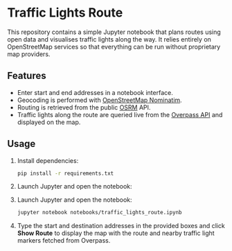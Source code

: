 # Traffic Lights Route

This repository contains a simple Jupyter notebook that plans routes using open data and visualises traffic lights along the way. It relies entirely on OpenStreetMap services so that everything can be run without proprietary map providers.

## Features

- Enter start and end addresses in a notebook interface.
- Geocoding is performed with [OpenStreetMap Nominatim](https://nominatim.openstreetmap.org/).
- Routing is retrieved from the public [OSRM](http://project-osrm.org/) API.
- Traffic lights along the route are queried live from the [Overpass API](https://overpass-api.de/) and displayed on the map.


## Usage

1. Install dependencies:

   ```bash
   pip install -r requirements.txt
   ```


2. Launch Jupyter and open the notebook:


3. Launch Jupyter and open the notebook:


   ```bash
   jupyter notebook notebooks/traffic_lights_route.ipynb
   ```

3. Type the start and destination addresses in the provided boxes and click **Show Route** to display the map with the route and nearby traffic light markers fetched from Overpass.


